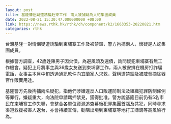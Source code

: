```yaml
---
layout: post
title: 基隆情侶疑遭誘騙赴柬工作　兩人被捕疑為人蛇集團成員
date: 2022-08-21 15:30:47.000000000 +08:00
link: https://news.rthk.hk/rthk/ch/component/k2/1663353-20220821.htm
categories: rthk
---
```


台灣基隆一對情侶疑遭誘騙到柬埔寨工作及被禁錮，警方拘捕兩人，懷疑是人蛇集團成員。

根據警方調查，42歲姓陳男子因欠債，為避風頭及還債，詢問疑犯柬埔寨有無工作機會。疑犯上月將事主與36歲女友送到柬埔寨工作，兩人被安排在機房打詐騙電話，女事主本月中旬透過通訊軟件向宜蘭家人求救，聲稱遭禁錮及被威脅摘除器官作販賣用途。

基隆警方先後拘捕兩名疑犯，指他們涉嫌違反人口販運防制法及組織犯罪防制條例等罪行，嫌疑重大，向法院申請羈押禁見，獲得批准。警方說基隆目前仍有5名市民在柬埔寨工作失聯，會整合各單位資源追查幕後犯罪集團首腦及共犯，同時尋求渠道救援被害人返台，亦會持續宣傳，勸阻出境到柬埔寨等地打工賺錢等高風險行為。
